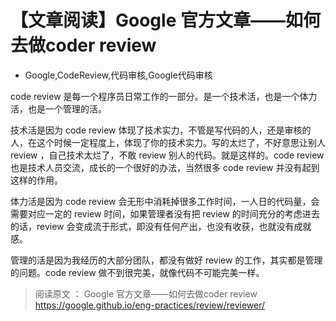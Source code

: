 # 【文章阅读】Google 官方文章——如何去做coder review
- Google,CodeReview,代码审核,Google代码审核

code review 是每一个程序员日常工作的一部分。是一个技术活，也是一个体力活，也是一个管理的活。

技术活是因为 code review 体现了技术实力，不管是写代码的人，还是审核的人，在这个时候一定程度上，体现了你的技术实力。写的太烂了，不好意思让别人 review ，自己技术太烂了，不敢 review 别人的代码。就是这样的。code review 也是技术人员交流，成长的一个很好的办法，当然很多 code review 并没有起到这样的作用。

体力活是因为 code review 会无形中消耗掉很多工作时间，一人日的代码量，会需要对应一定的 review 时间，如果管理者没有把 review 的时间充分的考虑进去的话，review 会变成流于形式，即没有任何产出，也没有收获，也就没有成就感。

管理的活是因为我经历的大部分团队，都没有做好 review 的工作，其实都是管理的问题。code review 做不到很完美，就像代码不可能完美一样。

> 阅读原文 ： Google 官方文章——如何去做coder review
> https://google.github.io/eng-practices/review/reviewer/
